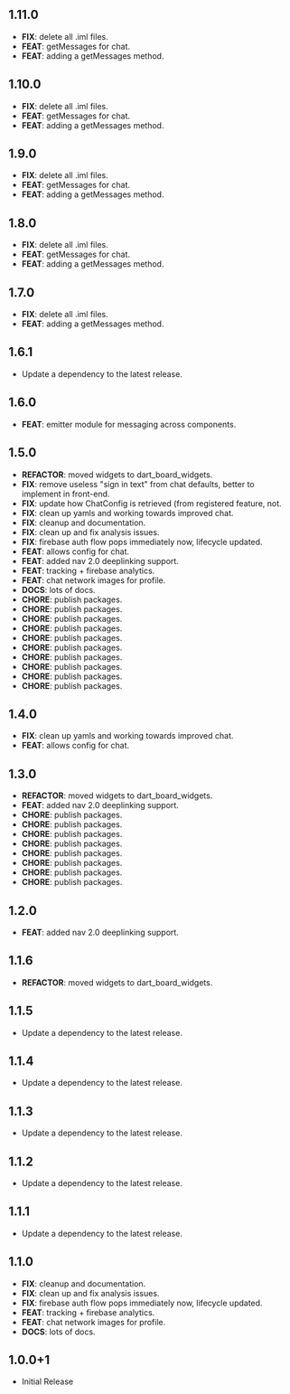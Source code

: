 ## 1.11.0

 - **FIX**: delete all .iml files.
 - **FEAT**: getMessages for chat.
 - **FEAT**: adding a getMessages method.

## 1.10.0

 - **FIX**: delete all .iml files.
 - **FEAT**: getMessages for chat.
 - **FEAT**: adding a getMessages method.

## 1.9.0

 - **FIX**: delete all .iml files.
 - **FEAT**: getMessages for chat.
 - **FEAT**: adding a getMessages method.

## 1.8.0

 - **FIX**: delete all .iml files.
 - **FEAT**: getMessages for chat.
 - **FEAT**: adding a getMessages method.

## 1.7.0

 - **FIX**: delete all .iml files.
 - **FEAT**: adding a getMessages method.

## 1.6.1

 - Update a dependency to the latest release.

## 1.6.0

 - **FEAT**: emitter module for messaging across components.

## 1.5.0

 - **REFACTOR**: moved widgets to dart_board_widgets.
 - **FIX**: remove useless "sign in text" from chat defaults, better to implement in front-end.
 - **FIX**: update how ChatConfig is retrieved (from registered feature, not.
 - **FIX**: clean up yamls and working towards improved chat.
 - **FIX**: cleanup and documentation.
 - **FIX**: clean up and fix analysis issues.
 - **FIX**: firebase auth flow pops immediately now, lifecycle updated.
 - **FEAT**: allows config for chat.
 - **FEAT**: added nav 2.0 deeplinking support.
 - **FEAT**: tracking + firebase analytics.
 - **FEAT**: chat network images for profile.
 - **DOCS**: lots of docs.
 - **CHORE**: publish packages.
 - **CHORE**: publish packages.
 - **CHORE**: publish packages.
 - **CHORE**: publish packages.
 - **CHORE**: publish packages.
 - **CHORE**: publish packages.
 - **CHORE**: publish packages.
 - **CHORE**: publish packages.
 - **CHORE**: publish packages.
 - **CHORE**: publish packages.

## 1.4.0

 - **FIX**: clean up yamls and working towards improved chat.
 - **FEAT**: allows config for chat.

## 1.3.0

 - **REFACTOR**: moved widgets to dart_board_widgets.
 - **FEAT**: added nav 2.0 deeplinking support.
 - **CHORE**: publish packages.
 - **CHORE**: publish packages.
 - **CHORE**: publish packages.
 - **CHORE**: publish packages.
 - **CHORE**: publish packages.
 - **CHORE**: publish packages.
 - **CHORE**: publish packages.
 - **CHORE**: publish packages.

## 1.2.0

 - **FEAT**: added nav 2.0 deeplinking support.

## 1.1.6

 - **REFACTOR**: moved widgets to dart_board_widgets.

## 1.1.5

 - Update a dependency to the latest release.

## 1.1.4

 - Update a dependency to the latest release.

## 1.1.3

 - Update a dependency to the latest release.

## 1.1.2

 - Update a dependency to the latest release.

## 1.1.1

 - Update a dependency to the latest release.

## 1.1.0

 - **FIX**: cleanup and documentation.
 - **FIX**: clean up and fix analysis issues.
 - **FIX**: firebase auth flow pops immediately now, lifecycle updated.
 - **FEAT**: tracking + firebase analytics.
 - **FEAT**: chat network images for profile.
 - **DOCS**: lots of docs.

## 1.0.0+1

 - Initial Release
